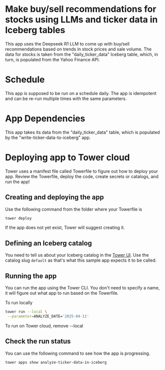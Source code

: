 # Make buy/sell recommendations for stocks using LLMs and ticker data in Iceberg tables

This app uses the Deepseek R1 LLM to come up with buy/sell recommendations based on trends in stock prices and sale volume. The data for stocks is taken from the "daily_ticker_data" Iceberg table, which, in turn, is populated from the Yahoo Finance API.  

# Schedule 

This app is supposed to be run on a schedule daily. The app is idempotent and can be re-run multiple times with the same parameters.

# App Dependencies

This app takes its data from the "daily_ticker_data" table, which is populated by the "write-ticker-data-to-iceberg" app. 

# Deploying app to Tower cloud

Tower uses a manifest file called Towerfile to figure out how to deploy your
app. Review the Towerfile, deploy the code, create secrets or catalogs, and run the app!

## Creating and deploying the app

Use the following command from the folder where your Towerfile is

```bash
tower deploy
```

If the app does not yet exist, Tower will suggest creating it.

## Defining an Iceberg catalog

You need to tell us about your Iceberg catalog in the [Tower UI](https://app.tower.dev). 
Use the catalog slug `default` as that's what this sample app expects it to be called.

## Running the app

You can run the app using the Tower CLI. You don't need to specify a name, it
will figure out what app to run based on the Towerfile.

To run locally

```bash
tower run --local \
 --parameter=ANALYZE_DATE='2025-04-11'
```

To run on Tower cloud, remove --local

## Check the run status

You can use the following command to see how the app is progressing. 

```bash
tower apps show analyze-ticker-data-in-iceberg
```

